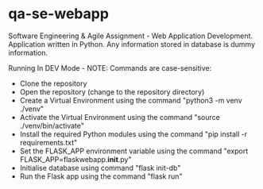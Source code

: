 # qa-se-webapp
Software Engineering &amp; Agile Assignment - Web Application Development. Application written in Python. Any information stored in database is dummy information.

Running In DEV Mode - NOTE: Commands are case-sensitive:
- Clone the repository
- Open the repository (change to the repository directory)
- Create a Virtual Environment using the command "python3 -m venv ./venv"
- Activate the Virtual Environment using the command "source ./venv/bin/activate"
- Install the required Python modules using the command "pip install -r requirements.txt"
- Set the FLASK_APP environment variable using the command "export FLASK_APP=flaskwebapp.__init__.py"
- Initialise database using command "flask init-db"
- Run the Flask app using the command "flask run"
